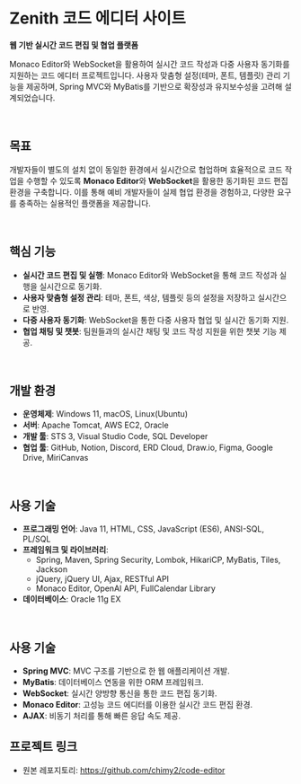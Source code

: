 # Zenith 코드 에디터 사이트

**웹 기반 실시간 코드 편집 및 협업 플랫폼**

Monaco Editor와 WebSocket을 활용하여 실시간 코드 작성과 다중 사용자 동기화를 지원하는 코드 에디터 프로젝트입니다. 
사용자 맞춤형 설정(테마, 폰트, 템플릿) 관리 기능을 제공하며, 
Spring MVC와 MyBatis를 기반으로 확장성과 유지보수성을 고려해 설계되었습니다.

<br> 

## 목표

개발자들이 별도의 설치 없이 동일한 환경에서 실시간으로 협업하며 효율적으로 코드 작업을 수행할 수 있도록 **Monaco Editor**와 **WebSocket**을 활용한 동기화된 코드 편집 환경을 구축합니다. 
이를 통해 예비 개발자들이 실제 협업 환경을 경험하고, 다양한 요구를 충족하는 실용적인 플랫폼을 제공합니다.

<br> 

## 핵심 기능

- **실시간 코드 편집 및 실행**: Monaco Editor와 WebSocket을 통해 코드 작성과 실행을 실시간으로 동기화.
- **사용자 맞춤형 설정 관리**: 테마, 폰트, 색상, 템플릿 등의 설정을 저장하고 실시간으로 반영.
- **다중 사용자 동기화**: WebSocket을 통한 다중 사용자 협업 및 실시간 동기화 지원.
- **협업 채팅 및 챗봇**: 팀원들과의 실시간 채팅 및 코드 작성 지원을 위한 챗봇 기능 제공.

<br> 

## 개발 환경

-   **운영체제**: Windows 11, macOS, Linux(Ubuntu)
-   **서버**: Apache Tomcat, AWS EC2, Oracle
-   **개발 툴**: STS 3, Visual Studio Code, SQL Developer
-   **협업 툴**: GitHub, Notion, Discord, ERD Cloud, Draw\.io, Figma, Google Drive, MiriCanvas

<br> 

## 사용 기술

-   **프로그래밍 언어**: Java 11, HTML, CSS, JavaScript (ES6), ANSI-SQL, PL/SQL
-   **프레임워크 및 라이브러리**:
    -   Spring, Maven, Spring Security, Lombok, HikariCP, MyBatis, Tiles, Jackson
    -   jQuery, jQuery UI, Ajax, RESTful API
    -   Monaco Editor, OpenAI API, FullCalendar Library
-   **데이터베이스**: Oracle 11g EX

<br>

## 사용 기술

- **Spring MVC**: MVC 구조를 기반으로 한 웹 애플리케이션 개발.
- **MyBatis**: 데이터베이스 연동을 위한 ORM 프레임워크.
- **WebSocket**: 실시간 양방향 통신을 통한 코드 편집 동기화.
- **Monaco Editor**: 고성능 코드 에디터를 이용한 실시간 코드 편집 환경.
- **AJAX**: 비동기 처리를 통해 빠른 응답 속도 제공.


## 프로젝트 링크

- 원본 레포지토리: https://github.com/chimy2/code-editor
